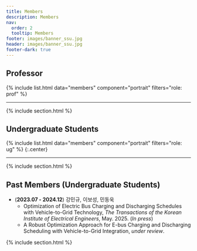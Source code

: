 ```yaml
---
title: Members
description: Members
nav:
  order: 2
  tooltip: Members
footer: images/banner_ssu.jpg
header: images/banner_ssu.jpg
footer-dark: true
---
```






## <i class="fas fa-microscope"></i> Professor
{%
  include list.html
  data="members"
  component="portrait"
  filters="role: prof"
%}

---

{% include section.html %}



## <i class="fas fa-users"></i> Undergraduate Students
{%
  include list.html
  data="members"
  component="portrait"
  filters="role: ug"
%}
{:.center} 

---

{% include section.html %}


## <i class="fas fa-users"></i> Past Members (Undergraduate Students)

- (**2023.07 - 2024.12**) 강민규, 이보성, 민동욱  
  * Optimization of Electric Bus Charging and Discharging Schedules with Vehicle-to-Grid Technology, *The Transactions of the Korean Institute of Electrical Engineers*, May. 2025. (*In press*)
  * A Robust Optimization Approach for E-bus Charging and Discharging Scheduling with Vehicle-to-Grid Integration, *under review*.

{% include section.html %}

<!--{%
  include list.html
  data="members"
  component="portrait"
  filters="role: alum_ug"
%}
{:.center} -->

<!-- 
---
## <i class="fas fa-users"></i> Students
{%
  include list.html
  data="members"
  component="portrait"
  filters="role: grad"
%}
-->
<!--
{% include section.html %}

## Funding 


Our work is made possible by funding from several organizations.
{:.center} 
 {%
  include gallery.html
  style="square"

  image1="images/members/felix.jpg"
  link1="https://nasa.gov/"
  tooltip1="Cool Foundation"

%} -->